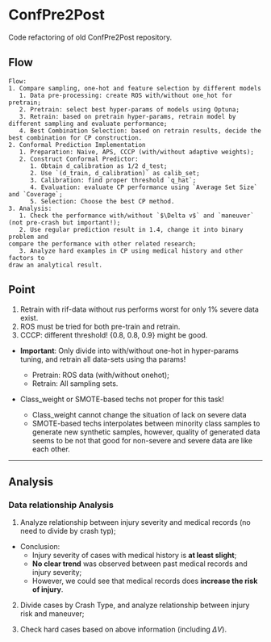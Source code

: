 # ConfPre2Post

Code refactoring of old ConfPre2Post repository.

## Flow

```
Flow:
1. Compare sampling, one-hot and feature selection by different models
   1. Data pre-processing: create ROS with/without one_hot for pretrain;
   2. Pretrain: select best hyper-params of models using Optuna; 
   3. Retrain: based on pretrain hyper-params, retrain model by different sampling and evaluate performance;
   4. Best Combination Selection: based on retrain results, decide the best combination for CP construction.
2. Conformal Prediction Implementation
   1. Preparation: Naive, APS, CCCP (with/without adaptive weights);
   2. Construct Conformal Predictor:
      1. Obtain d_calibration as 1/2 d_test;
      2. Use `(d_train, d_calibration)` as calib_set;
      3. Calibration: find proper threshold `q_hat`;
      4. Evaluation: evaluate CP performance using `Average Set Size` and `Coverage`;
      5. Selection: Choose the best CP method.
3. Analysis:
   1. Check the performance with/without `$\Delta v$` and `maneuver` (not pre-crash but important!);
   2. Use regular prediction result in 1.4, change it into binary problem and 
compare the performance with other related research;
   3. Analyze hard examples in CP using medical history and other factors to
draw an analytical result.
```

## Point

1. Retrain with rif-data without rus performs worst for only 1% severe data exist.
2. ROS must be tried for both pre-train and retrain.
3. CCCP: different threshold! {0.8, 0.8, 0.9} might be good.


- **Important**: Only divide into with/without one-hot in hyper-params tuning, 
and retrain all data-sets using tha params!
  - Pretrain: ROS data (with/without onehot);
  - Retrain: All sampling sets.

- Class_weight or SMOTE-based techs not proper for this task!
  - Class_weight cannot change the situation of lack on severe data
  - SMOTE-based techs interpolates between minority class samples to generate new synthetic samples,
however, quality of generated data seems to be not that good for non-severe and severe data are like each other. 


---

## Analysis 

### Data relationship Analysis

1. Analyze relationship between injury severity and medical records (no need to divide by crash typ);
  
  - Conclusion:
    - Injury severity of cases with medical history is **at least slight**;
    - **No clear trend** was observed between past medical records and  injury severity; 
    - However, we could see that medical records does **increase the risk of injury**.

2. Divide cases by Crash Type, and analyze relationship between injury risk and maneuver;
    
3. Check hard cases based on above information (including $\Delta V$).